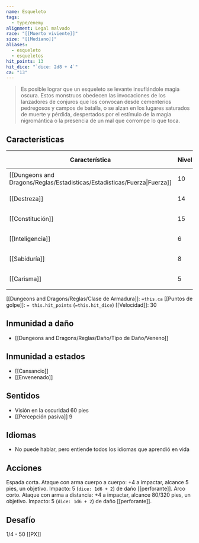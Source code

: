 ```yaml
---
name: Esqueleto
tags:
  - type/enemy
alignment: Legal malvado
race: "[[Muerto viviente]]"
size: "[[Mediano]]"
aliases:
  - esqueleto
  - esqueletos
hit_points: 13
hit_dice: "`dice: 2d8 + 4`"
ca: "13"
---
```

> Es posible lograr que un esqueleto se levante insuflándole magia oscura. Estos monstruos  obedecen las invocaciones de los lanzadores de conjuros que los convocan desde cementerios pedregosos y campos de batalla, o se alzan en los lugares saturados de muerte y pérdida,  despertados por el estímulo de la magia nigromántica o la presencia de un mal que corrompe lo que toca.


## Características
| Característica                                                           | Nivel | Bonificador | Lanzar dado      |
| ------------------------------------------------------------------------ | ----- | ----------- | ---------------- |
| [[Dungeons and Dragons/Reglas/Estadisticas/Estadisticas/Fuerza\|Fuerza]] | 10    | 0           | `dice: 1d20 + 0` |
| [[Destreza]]                                                             | 14    | 2           | `dice: 1d20 + 2` |
| [[Constitución]]                                                         | 15    | 2           | `dice: 1d20 + 2` |
| [[Inteligencia]]                                                         | 6     | -2          | `dice: 1d20 - 2` |
| [[Sabiduría]]                                                            | 8     | -1          | `dice: 1d20 - 1` |
| [[Carisma]]                                                              | 5     | -3          | `dice: 1d20 - 3` |

[[Dungeons and Dragons/Reglas/Clase de Armadura]]: `=this.ca`
[[Puntos de golpe]]: `= this.hit_points` (`=this.hit_dice`)
[[Velocidad]]: 30

## Inmunidad a daño
- [[Dungeons and Dragons/Reglas/Daño/Tipo de Daño/Veneno]]

## Inmunidad a estados
- [[Cansancio]]
- [[Envenenado]]

## Sentidos
- Visión en la oscuridad 60 pies
- [[Percepción pasiva]] 9

## Idiomas
- No puede hablar, pero entiende todos los idiomas que aprendió en vida

## Acciones
Espada corta. Ataque con arma cuerpo a cuerpo: +4 a impactar, alcance 5 pies, un objetivo. Impacto: 5 (`dice: 1d6 + 2`) de daño [[perforante]].
Arco corto. Ataque con arma a distancia: +4 a impactar, alcance 80/320 pies, un objetivo. Impacto: 5 (`dice: 1d6 + 2`) de daño [[perforante]].
## Desafío
1/4 - 50 [[PX]]
